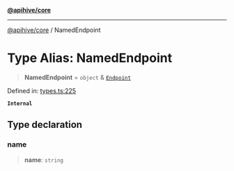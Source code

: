 [**@apihive/core**](../README.md)

***

[@apihive/core](../globals.md) / NamedEndpoint

# Type Alias: NamedEndpoint

> **NamedEndpoint** = `object` & [`Endpoint`](Endpoint.md)

Defined in: [types.ts:225](https://github.com/cleverplatypus/apihive-core/blob/917ef8bbf07171bc9393193650ebef9dbc655327/src/types.ts#L225)

**`Internal`**

## Type declaration

### name

> **name**: `string`

